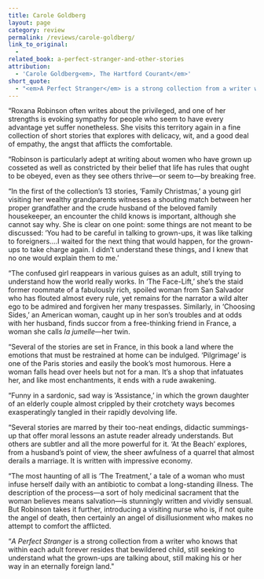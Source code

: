 ```yaml
---
title: Carole Goldberg
layout: page
category: review
permalink: /reviews/carole-goldberg/
link_to_original:
  - 
related_book: a-perfect-stranger-and-other-stories
attribution:
  - 'Carole Goldberg<em>, The Hartford Courant</em>'
short_quote:
  - "<em>A Perfect Stranger</em> is a strong collection from a writer who knows that within each adult forever resides that bewildered child, still seeking to understand what the grown-ups are talking about, still making his or her way in an eternally foreign land."
---
```

“Roxana Robinson often writes about the privileged, and one of her strengths is evoking sympathy for people who seem to have every advantage yet suffer nonetheless. She visits this territory again in a fine collection of short stories that explores with delicacy, wit, and a good deal of empathy, the angst that afflicts the comfortable.

“Robinson is particularly adept at writing about women who have grown up cosseted as well as constricted by their belief that life has rules that ought to be obeyed, even as they see others thrive—or seem to—by breaking free.

“In the first of the collection’s 13 stories, ‘Family Christmas,’ a young girl visiting her wealthy grandparents witnesses a shouting match between her proper grandfather and the crude husband of the beloved family housekeeper, an encounter the child knows is important, although she cannot say why. She is clear on one point: some things are not meant to be discussed: ‘You had to be careful in talking to grown-ups, it was like talking to foreigners....I waited for the next thing that would happen, for the grown-ups to take charge again. I didn’t understand these things, and I knew that no one would explain them to me.’

“The confused girl reappears in various guises as an adult, still trying to understand how the world really works. In ‘The Face-Lift,’ she’s the staid former roommate of a fabulously rich, spoiled woman from San Salvador who has flouted almost every rule, yet remains for the narrator a wild alter ego to be admired and forgiven her many trespasses. Similarly, in ‘Choosing Sides,’ an American woman, caught up in her son’s troubles and at odds with her husband, finds succor from a free-thinking friend in France, a woman she calls <em>la jumelle</em>—her twin.

“Several of the stories are set in France, in this book a land where the emotions that must be restrained at home can be indulged. ‘Pilgrimage’ is one of the Paris stories and easily the book’s most humorous. Here a woman falls head over heels but not for a man. It’s a shop that infatuates her, and like most enchantments, it ends with a rude awakening.

“Funny in a sardonic, sad way is ‘Assistance,’ in which the grown daughter of an elderly couple almost crippled by their crotchety ways becomes exasperatingly tangled in their rapidly devolving life.

“Several stories are marred by their too-neat endings, didactic summings-up that offer moral lessons an astute reader already understands. But others are subtler and all the more powerful for it. ‘At the Beach’ explores, from a husband’s point of view, the sheer awfulness of a quarrel that almost derails a marriage. It is written with impressive economy.

“The most haunting of all is ‘The Treatment,’ a tale of a woman who must infuse herself daily with an antibiotic to combat a long-standing illness. The description of the process—a sort of holy medicinal sacrament that the woman believes means salvation—is stunningly written and vividly sensual. But Robinson takes it further, introducing a visiting nurse who is, if not quite the angel of death, then certainly an angel of disillusionment who makes no attempt to comfort the afflicted.

“<em>A Perfect Stranger</em> is a strong collection from a writer who knows that within each adult forever resides that bewildered child, still seeking to understand what the grown-ups are talking about, still making his or her way in an eternally foreign land."


